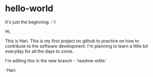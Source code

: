 # hello-world
It's just the beginning. :-)


Hi,

This is Hari. This is my first project on github to practice on how to contribute to the software development. I'm planning to learn a little bit everyday for all the days to come.

I'm editing this in the new branch - 'readme-edits'

-Hari.
